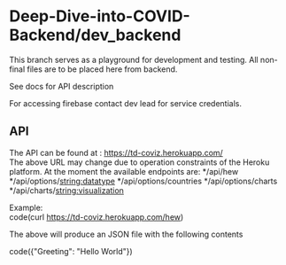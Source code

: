 # Deep-Dive-into-COVID-Backend/dev_backend
This branch serves as a playground for development and testing. All non-final files are to be placed here from
backend.

See docs for API description

For accessing firebase contact dev lead for service credentials.
<br />
## API 

The API can be found at : https://td-coviz.herokuapp.com/
<br />
The above URL may change due to operation constraints of the Heroku platform.
At the moment the available endpoints are:
*/api/hew
*/api/options/<string:datatype>
*/api/options/countries
*/api/options/charts
*/api/charts/<string:visualization>

Example:
<br />
code(curl https://td-coviz.herokuapp.com/hew)

The above will produce an JSON file with the following contents

code({"Greeting": "Hello World"})


